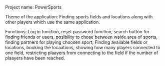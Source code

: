 Project name: PowerSports

Theme of the application: Finding sports fields and locations along with other players which use the same application.

Functions: Log in function, reset password function, search button for finding friends or users, posibility to chose between waide area of sports, finding partners for playing choosen sport; Finding available fields or locations, booking the locaations, showing how many players connected to one field, restricting plaayers from connecting to the field if the number of plaayers have been reached.

